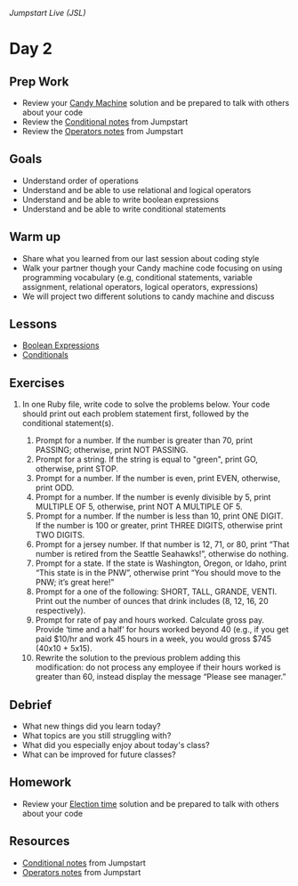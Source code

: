 _Jumpstart Live (JSL)_
# Day 2

## Prep Work
* Review your [Candy Machine](https://github.com/Ada-Developers-Academy/jump-start/blob/master/lessons/10-programming-expressions/assignments/candy-machine.md) solution and be prepared to talk with others about your code
* Review the [Conditional notes](https://github.com/Ada-Developers-Academy/jump-start/blob/master/lessons/10-programming-expressions/notes/conditionals.md) from Jumpstart
* Review the [Operators notes](https://github.com/Ada-Developers-Academy/jump-start/blob/master/lessons/10-programming-expressions/notes/operators.md) from Jumpstart

## Goals
* Understand order of operations
* Understand and be able to use relational and logical operators
* Understand and be able to write boolean expressions
* Understand and be able to write conditional statements

## Warm up
* Share what you learned from our last session about coding style
* Walk your partner though your Candy machine code focusing on using programming vocabulary (e.g, conditional statements, variable assignment, relational operators, logical operators, expressions)
* We will project two different solutions to candy machine and discuss

## Lessons
* [Boolean Expressions](boolean-expressions.md)
* [Conditionals](conditionals.md)

## Exercises
1. In one Ruby file, write code to solve the problems below. Your code should print out each problem statement first, followed by the conditional statement(s).

	1. Prompt for a number. If the number is greater than 70, print PASSING; otherwise, print NOT PASSING.    
	1. Prompt for a string.  If the string is equal to "green", print GO, otherwise, print STOP.
	1. Prompt for a number.  If the number is even, print EVEN, otherwise, print ODD.
	1. Prompt for a number. If the number is evenly divisible by 5, print MULTIPLE OF 5, otherwise, print NOT A MULTIPLE OF 5.    
	1. Prompt for a number. If the number is less than 10, print ONE DIGIT. If the number is 100 or greater, print THREE DIGITS, otherwise print TWO DIGITS.
	1. Prompt for a jersey number. If that number is 12, 71, or 80, print “That number is retired from the Seattle Seahawks!”, otherwise do nothing.
	1. Prompt for a state. If the state is Washington, Oregon, or Idaho, print “This state is in the PNW”, otherwise print “You should move to the PNW; it’s great here!”
	1. Prompt for a one of the following: SHORT, TALL, GRANDE, VENTI. Print out the number of ounces that drink includes (8, 12, 16, 20 respectively). 
	1. Prompt for rate of pay and hours worked. Calculate gross pay. Provide ‘time and a half’ for hours worked beyond 40  (e.g., if you get paid $10/hr and work 45 hours in a week, you would gross $745 (40x10 + 5x15).
	1. Rewrite the solution to the previous problem adding this modification: do not process any employee if their hours worked is greater than 60, instead display the message “Please see manager.” 

## Debrief
* What new things did you learn today?
* What topics are you still struggling with?
* What did you especially enjoy about today's class?
* What can be improved for future classes?

## Homework
* Review your [Election time](https://github.com/Ada-Developers-Academy/jump-start/blob/master/lessons/10-programming-expressions/assignments/candy-machine.md) solution and be prepared to talk with others about your code

## Resources
* [Conditional notes](https://github.com/Ada-Developers-Academy/jump-start/blob/master/lessons/10-programming-expressions/notes/conditionals.md) from Jumpstart
* [Operators notes](https://github.com/Ada-Developers-Academy/jump-start/blob/master/lessons/10-programming-expressions/notes/operators.md) from Jumpstart